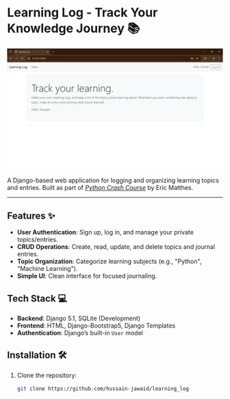 # Learning Log - Track Your Knowledge Journey 📚

![Learning Log Banner](images/banner.png)

A Django-based web application for logging and organizing learning topics and entries. Built as part of [*Python Crash Course*](https://nostarch.com/pythoncrashcourse2e) by Eric Matthes.

---

## Features ✨
- **User Authentication**: Sign up, log in, and manage your private topics/entries.
- **CRUD Operations**: Create, read, update, and delete topics and journal entries.
- **Topic Organization**: Categorize learning subjects (e.g., "Python", "Machine Learning").
- **Simple UI**: Clean interface for focused journaling.

## Tech Stack 💻
- **Backend**: Django 5.1, SQLite (Development)
- **Frontend**: HTML, Django-Bootstrap5, Django Templates
- **Authentication**: Django’s built-in `User` model

## Installation 🛠️
1. Clone the repository:
   ```bash
   git clone https://github.com/hussain-jawaid/learning_log
